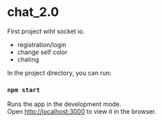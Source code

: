 # chat_2.0


First project wiht socket io. 
* registration/login
* change self color
* chating

In the project directory, you can run:

### `npm start`

Runs the app in the development mode.<br>
Open [http://localhost:3000](http://localhost:3000) to view it in the browser.
